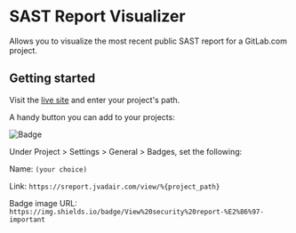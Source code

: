 # SAST Report Visualizer

Allows you to visualize the most recent public SAST report for a GitLab.com project.

## Getting started

Visit the [live site](https://sreport.jvadair.com) and enter your project's path.

A handy button you can add to your projects:

![Badge](https://img.shields.io/badge/View%20security%20report-%E2%86%97-important)

Under Project > Settings > General > Badges, set the following:

Name: `(your choice)`

Link: `https://sreport.jvadair.com/view/%{project_path}`

Badge image URL: `https://img.shields.io/badge/View%20security%20report-%E2%86%97-important`


